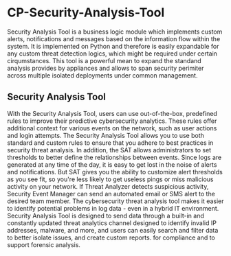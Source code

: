# CP-Security-Analysis-Tool

Security Analysis Tool is a business logic module which implements custom alerts, notifications and messages based on the information flow within the system. It is implemented on Python and therefore is easily expandable for any custom threat detection logics, which might be required under certain cirqumstances. This tool is a powerful mean to expand the standand analysis provides by appliances and allows to span security perimiter across multiple isolated deployments under common management. 

## Security Analysis Tool

With the Security Analysis Tool, users can use out-of-the-box, predefined rules to improve their predictive cybersecurity analytics. These rules offer additional context for various events on the network, such as user actions and login attempts.
The Security Analysis Tool allows you to use both standard and custom rules to ensure that you adhere to best practices in security threat analysis. In addition, the SAT allows administrators to set thresholds to better define the relationships between events. Since logs are generated at any time of the day, it is easy to get lost in the noise of alerts and notifications. But SAT gives you the ability to customize alert thresholds as you see fit, so you're less likely to get useless pings or miss malicious activity on your network. If Threat Analyzer detects suspicious activity, Security Event Manager can send an automated email or SMS alert to the desired team member. The cybersecurity threat analysis tool makes it easier to identify potential problems in log data - even in a hybrid IT environment.
Security Analysis Tool is designed to send data through a built-in and constantly updated threat analytics channel designed to identify invalid IP addresses, malware, and more, and users can easily search and filter data to better isolate issues, and create custom reports. for compliance and to support forensic analysis.

